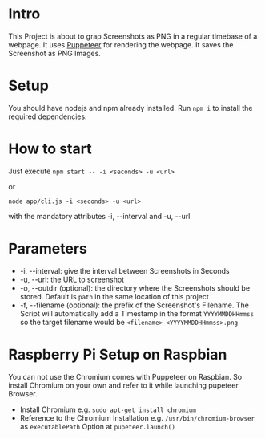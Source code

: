 # Intro

This Project is about to grap Screenshots as PNG in a regular timebase of a webpage.
It uses [Puppeteer](https://github.com/puppeteer/puppeteer) for rendering the webpage.
It saves the Screenshot as PNG Images.

# Setup
You should have nodejs and npm already installed.
Run `npm i` to install the required dependencies.

# How to start
Just execute 
`npm start -- -i <seconds> -u <url>`

or

`node app/cli.js -i <seconds> -u <url>`

with the mandatory attributes -i, --interval and -u, --url

# Parameters
* -i, --interval: give the interval between Screenshots in Seconds
* -u, --url: the URL to screenshot
* -o, --outdir (optional): the directory where the Screenshots should be stored. Default is `path` in the same location of this project
* -f, --filename (optional): the prefix of the Screenshot's Filename. The Script will automatically add a Timestamp in the format `YYYYMMDDHHmmss` so the target filename would be `<filename>-<YYYYMMDDHHmmss>.png`


# Raspberry Pi Setup on Raspbian
You can not use the Chromium comes with Puppeteer on Raspbian.
So install Chromium on your own and refer to it while launching pupeteer Browser.

* Install Chromium e.g. `sudo apt-get install chromium`
* Reference to the Chromium Installation e.g. `/usr/bin/chromium-browser` as `executablePath` Option at `pupeteer.launch()`